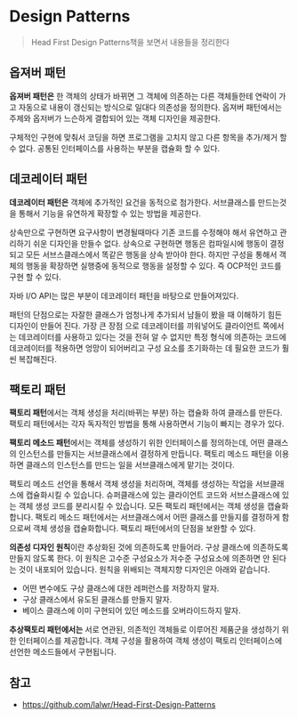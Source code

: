 # Design Patterns

> Head First Design Patterns책을 보면서 내용들을 정리한다



## 옵져버 패턴

**옵져버 패턴은** 한 객체의 상태가 바뀌면 그 객체에 의존하는 다른 객체들한테 연락이 가고 자동으로 내용이 갱신되는 방식으로 일대다 의존성을 정의한다. 옵져버 패턴에서는 주제와 옵저버가 느슨하게 결합되어 있는 객체 디자인을 제공한다.

구체적인 구현에 맞춰서 코딩을 하면 프로그램을 고치지 않고 다른 항목을 추가/제거 할수 없다. 공통된 인터페이스를 사용하는 부분을 캡슐화 할 수 있다.



## 데코레이터 패턴

**데코레이터 패턴은** 객체에 추가적인 요건을 동적으로 첨가한다. 서브클래스를 만드는것을 통해서 기능을 유연하게 확장할 수 있는 방법을 제공한다.

상속만으로 구현하면 요구사항이 변경될때마다 기존 코드를 수정해야 해서 유연하고 관리하기 쉬운 디자인을 만들수 없다. 상속으로 구현하면 행동은 컴파일시에 행동이 결정되고 모든 서브스클래스에서 똑같은 행동을 상속 받아야 한다. 하지만 구성을 통해서 객체의 행동을 확장하면 실행중에 동적으로 행동을 설정할 수 있다. 즉 OCP적인 코드를 구현 할 수 있다.

자바 I/O API는 많은 부분이 데코레이터 패턴을 바탕으로 만들어져있다. 

패턴의 단점으로는 자잘한 클래스가 엄청나게 추가되서 남들이 봤을 때 이해하기 힘든 디자인이 만들어 진다. 가장 큰 장점 으로 데코레이터를 끼워넣어도 클라이언트 쪽에서는 데코레이터를 사용하고 있다는 것을 전혀 알 수 없지만 특정 형식에 의존하는 코드에 데코레이터를 적용하면 엉망이 되어버리고 구성 요소를 초기화하는 데 필요한 코드가 훨씬 복잡해진다.



## 팩토리 패턴

**팩토리 패턴**에서는 객체 생성을 처리(바뀌는 부분) 하는 캡슐화 하여 클래스를 만든다. 팩토리 패턴에서는 각자 독자적인 방법을 통해 사용하면서 기능이 빠지는 경우가 있다. 

**팩토리 메소드 패턴**에서는 객체를 생성하기 위한 인터페이스를 정의하는데, 어떤 클래스의 인스턴스를 만들지는 서브클래스에서 결정하게 만듭니다. 팩토리 메소드 패턴을 이용하면 클래스의 인스턴스를 만드는 일을 서브클래스에게 맡기는 것이다.

팩토리 메소드 선언을 통해서 객체 생성을 처리하며, 객체를 생성하는 작업을 서브클래스에 캡슐화시킬 수 있습니다. 슈퍼클래스에 있는 클라이언트 코드와 서브스클래스에 있는 객체 생성 코드를 분리시킬 수 있습니다.
모든 팩토리 패턴에서는 객체 생성을 캡슐화합니다. 
팩토리 메소드 패턴에서는 서브클래스에서 어떤 클래스를 만들지를 결정하게 함으로써 객체 생성을 캡슐화합니다. 팩토리 패턴에서의 단점을 보완할 수 있다.

**의존성 디자인 원칙**이란 추상화된 것에 의존하도록 만들어라. 구상 클래스에 의존하도록 만들지 않도록 한다. 이 원칙은 고수준 구성요소가 저수준 구성요소에 의존하면 안 된다는 것이 내포되어 있습니다. 원칙을 위배되는 객체지향 디자인은 아래와 같습니다.

- 어떤 변수에도 구상 클래스에 대한 레퍼런스를 저장하지 말자.
- 구상 클래스에서 유도된 클래스를 만들지 말자.
- 베이스 클래스에 이미 구현되어 있던 메소드를 오버라이드하지 말자.

**추상팩토리 패턴에서는** 서로 연관된, 의존적인 객체들로 이루어진 제품군을 생성하기 위한 인터페이스를 제공합니다. 객체 구성을 활용하여 객체 생성이 팩토리 인터페이스에 선언한 메소드들에서 구현됩니다. 



## 참고

- https://github.com/lalwr/Head-First-Design-Patterns